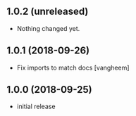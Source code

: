 ## 1.0.2 (unreleased)

- Nothing changed yet.


## 1.0.1 (2018-09-26)

- Fix imports to match docs
  [vangheem]


## 1.0.0 (2018-09-25)

- initial release
